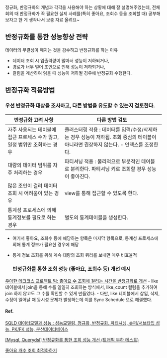 정규화, 반정규화의 개념과 각각을 사용해야 하는 상황에 대해 잘 설명해주었는데, 전체 회의 때 반정규화가 꼭 필요한 실제 사례를(특히 좋아요, 조회수 등을 조회할 때) 공부해보자고 한 게 생각나서 보충 자료 올려요~


## 반정규화를 통한 성능향상 전략


데이터의 무결성이 깨지는 것을 감수하고 반정규화를 하는 이유

 - 데이터 조회 시 입출력량이 많아서 성능이 저하되거나, 
 - 경로가 너무 멀어 조인으로 인해 성능이 저하되거나,
 - 칼럼을 계산하여 읽을 때 성능이 저하될 경우에 반정규화 수행한다.


## 반정규화 적용방법
### 우선 반정규화 대상을 조사하고, 다른 방법을 유도할 수 있는지 검토한다.
| 반정규화 고려 사항 | 다른 방법 검토 |
| --- | --- |
| 자주 사용되는 테이블에 접근 프로세스 수가 많고, 일정 범위만 조회하는 경우 | 클러스터링 적용 : 데이터를 입력/수정/삭제하는 경우 성능이 저하됨. 조회 중심의 테이블이 아니라면 권장하지 않는다. - 인덱스를 조정한다. |
| 대량의 데이터 범위를 자주 처리하는 경우 | 파티셔닝 적용 : 물리적으로 부분적인 테이블로 분리한다. 파티셔닝 키로 조회할 경우 성능이 좋아진다. |
| 많은 조인이 걸려 데이터 조회 시 어려움이 있는 경우 | view를 통해 접근할 수 있도록 한다. |
| 통계성 프로세스에 의해 통계정보를 필요로 하는 경우 | 별도의 통계테이블을 생성한다. |


- 여기서 좋아요, 조회수 등에 해당하는 항목은 마지막 항목으로, 통계성 프로세스에 의해 통계 정보가 필요한 경우에 해당
- 통계 정보 조회를 위해 계속 대량의 조회 쿼리를 보내면 매우 비효율적


  ### 반정규화를 통한 조회 성능 (좋아요, 조회수 등) 개선 예시
[우아한 테크코스 프로젝트 팀: 좋아요 수 조회에 걸리는 시간을 반정규화로 개선](https://tecoble.techcourse.co.kr/post/2022-10-10-like-count/)
     - like 테이블에서 join을 통해 수를 일일히 조회하는 방식에서, like_count 컬럼을 추가하여 join 하지 않고도 그 수를 확인할 수 있게 만들었다.
     - 다만, like 테이블에서 삽입, 삭제, 수정이 일어날 때 동시성 문제가 발생하는데 이를 Sync Schedule 으로 해결했다.
 

#### Ref.
[SQLD 데이터모델과 성능 : 성능모델링, 정규화, 반정규화, 파티셔닝, 슈퍼/서브타입 성능, PK/FK 성능, 분산데이터베이스](https://lotuus.tistory.com/49)


[[Mysql, Querydsl] 반정규화를 통한 조회 성능 개선 (트래픽 부하 테스트)](https://tjdtls690.github.io/studycontents/java/2023-11-03-select_perform_improve/)


[좋아요 개수 조회 최적화하기](https://tecoble.techcourse.co.kr/post/2022-10-10-like-count/)
